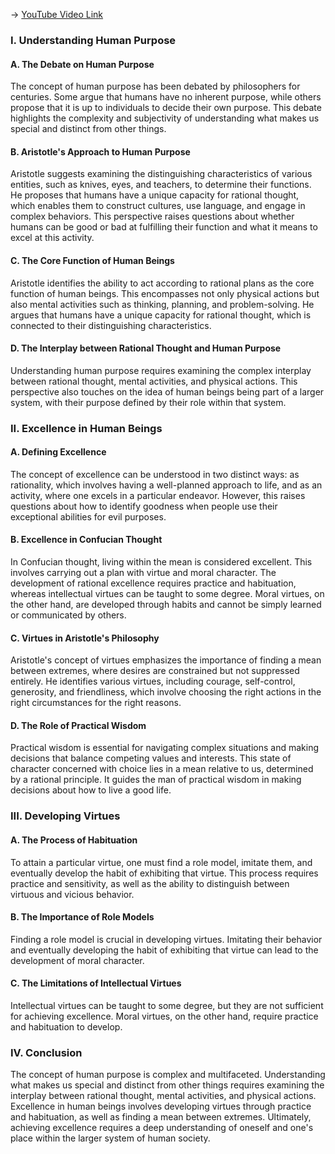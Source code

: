 -> [YouTube Video Link](https://www.youtube.com/watch?v=seMBHkmVfwY&list=PLzWd5Ny3vW3TmAbJH3fYMRjNUptY0uPW8&index=6&pp=iAQB)

### I. Understanding Human Purpose
#### A. The Debate on Human Purpose

The concept of human purpose has been debated by philosophers for centuries. Some argue that humans have no inherent purpose, while others propose that it is up to individuals to decide their own purpose. This debate highlights the complexity and subjectivity of understanding what makes us special and distinct from other things.

#### B. Aristotle's Approach to Human Purpose

Aristotle suggests examining the distinguishing characteristics of various entities, such as knives, eyes, and teachers, to determine their functions. He proposes that humans have a unique capacity for rational thought, which enables them to construct cultures, use language, and engage in complex behaviors. This perspective raises questions about whether humans can be good or bad at fulfilling their function and what it means to excel at this activity.

#### C. The Core Function of Human Beings

Aristotle identifies the ability to act according to rational plans as the core function of human beings. This encompasses not only physical actions but also mental activities such as thinking, planning, and problem-solving. He argues that humans have a unique capacity for rational thought, which is connected to their distinguishing characteristics.

#### D. The Interplay between Rational Thought and Human Purpose

Understanding human purpose requires examining the complex interplay between rational thought, mental activities, and physical actions. This perspective also touches on the idea of human beings being part of a larger system, with their purpose defined by their role within that system.

### II. Excellence in Human Beings
#### A. Defining Excellence

The concept of excellence can be understood in two distinct ways: as rationality, which involves having a well-planned approach to life, and as an activity, where one excels in a particular endeavor. However, this raises questions about how to identify goodness when people use their exceptional abilities for evil purposes.

#### B. Excellence in Confucian Thought

In Confucian thought, living within the mean is considered excellent. This involves carrying out a plan with virtue and moral character. The development of rational excellence requires practice and habituation, whereas intellectual virtues can be taught to some degree. Moral virtues, on the other hand, are developed through habits and cannot be simply learned or communicated by others.

#### C. Virtues in Aristotle's Philosophy

Aristotle's concept of virtues emphasizes the importance of finding a mean between extremes, where desires are constrained but not suppressed entirely. He identifies various virtues, including courage, self-control, generosity, and friendliness, which involve choosing the right actions in the right circumstances for the right reasons.

#### D. The Role of Practical Wisdom

Practical wisdom is essential for navigating complex situations and making decisions that balance competing values and interests. This state of character concerned with choice lies in a mean relative to us, determined by a rational principle. It guides the man of practical wisdom in making decisions about how to live a good life.

### III. Developing Virtues
#### A. The Process of Habituation

To attain a particular virtue, one must find a role model, imitate them, and eventually develop the habit of exhibiting that virtue. This process requires practice and sensitivity, as well as the ability to distinguish between virtuous and vicious behavior.

#### B. The Importance of Role Models

Finding a role model is crucial in developing virtues. Imitating their behavior and eventually developing the habit of exhibiting that virtue can lead to the development of moral character.

#### C. The Limitations of Intellectual Virtues

Intellectual virtues can be taught to some degree, but they are not sufficient for achieving excellence. Moral virtues, on the other hand, require practice and habituation to develop.

### IV. Conclusion
The concept of human purpose is complex and multifaceted. Understanding what makes us special and distinct from other things requires examining the interplay between rational thought, mental activities, and physical actions. Excellence in human beings involves developing virtues through practice and habituation, as well as finding a mean between extremes. Ultimately, achieving excellence requires a deep understanding of oneself and one's place within the larger system of human society.